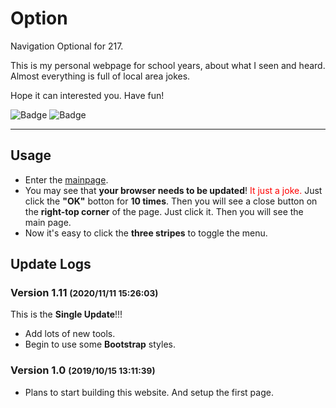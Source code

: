 # Option

Navigation Optional for 217.

This is my personal webpage for school years, about what I seen and heard. 
Almost everything is full of local area jokes.

Hope it can interested you. Have fun!

![Badge](https://img.shields.io/badge/STATE-UPDATING-green?style=flat-square)
![Badge](https://img.shields.io/badge/VERSION-3.11.1.0-orange?style=flat-square)

----

## Usage

* Enter the [mainpage](//otomad.github.io).
* You may see that **your browser needs to be updated**! 
<span style="color: red;">It just a joke. </span>
Just click the **"OK"** botton for **10 times**. Then you will see a close button 
on the **right-top corner** of the page. Just click it. Then you will see the 
main page.
* Now it's easy to click the **three stripes** to toggle the menu.

## Update Logs

### Version 1.11 <small>(2020/11/11 15:26:03)</small>
This is the **Single Update**!!!
* Add lots of new tools.
* Begin to use some **Bootstrap** styles.

### Version 1.0 <small>(2019/10/15 13:11:39)</small>
* Plans to start building this website. And setup the first page.
